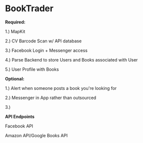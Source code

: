 # BookTrader

**Required:**

1.) MapKit 

2.) CV Barcode Scan w/ API database

3.) Facebook Login + Messenger access

4.) Parse Backend to store Users and Books associated with User

5.) User Profile with Books 


**Optional:**

1.) Alert when someone posts a book you're looking for

2.) Messenger in App rather than outsourced

3.) 

**API Endpoints**

Facebook API

Amazon API/Google Books API


